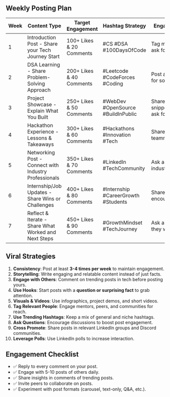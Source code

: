 ## Weekly Posting Plan

| Week | Content Type | Target Engagement | Hashtag Strategy | Engagement Tactic |
|------|-------------|------------------|----------------|----------------|
| 1 | Introduction Post - Share your Tech Journey Start | 100+ Likes & 20 Comments | #CS #DSA #100DaysOfCode | Tag mentors & peers, ask for advice |
| 2 | DSA Learning - Share Problem-Solving Approach | 200+ Likes & 40 Comments | #Leetcode #CodeForces #Coding | Post a challenge, ask for solutions |
| 3 | Project Showcase - Explain What You Built | 250+ Likes & 50 Comments | #WebDev #OpenSource #BuildInPublic | Share code snippets/screenshots, ask for feedback |
| 4 | Hackathon Experience - Lessons & Takeaways | 300+ Likes & 60 Comments | #Hackathons #Innovation #Tech | Share team pics, tag teammates |
| 5 | Networking Post - Connect with Industry Professionals | 350+ Likes & 70 Comments | #LinkedIn #TechCommunity | Ask a question to industry experts |
| 6 | Internship/Job Updates - Share Wins or Challenges | 400+ Likes & 80 Comments | #Internship #CareerGrowth #Students | Share insights & encourage others |
| 7 | Reflect & Iterate - Share What Worked and Next Steps | 450+ Likes & 90 Comments | #GrowthMindset #TechJourney | Ask audience what they want to see next |

## Viral Strategies

1. **Consistency**: Post at least **3-4 times per week** to maintain engagement.
2. **Storytelling**: Write engaging and relatable content instead of just facts.
3. **Engage with Others**: Comment on trending posts in tech before posting yours.
4. **Use Hooks**: Start posts with a **question or surprising fact** to grab attention.
5. **Visuals & Videos**: Use infographics, project demos, and short videos.
6. **Tag Relevant People**: Engage mentors, peers, and communities for reach.
7. **Use Trending Hashtags**: Keep a mix of general and niche hashtags.
8. **Ask Questions**: Encourage discussions to boost post engagement.
9. **Cross Promote**: Share posts in relevant LinkedIn groups and Discord communities.
10. **Leverage Polls**: Use LinkedIn polls to increase interaction.

## Engagement Checklist

- ✅ Reply to every comment on your post.
- ✅ Engage with 5-10 posts of others daily.
- ✅ Share insights in comments of trending posts.
- ✅ Invite peers to collaborate on posts.
- ✅ Experiment with post formats (carousel, text-only, Q&A, etc.).

